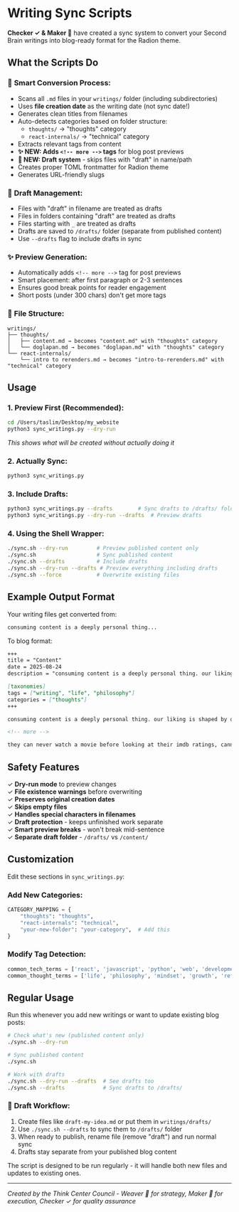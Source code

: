 # Writing Sync Scripts

**Checker ✓ & Maker 🔨** have created a sync system to convert your Second Brain writings into blog-ready format for the Radion theme.

## What the Scripts Do

### 🧵 **Smart Conversion Process:**
- Scans all `.md` files in your `writings/` folder (including subdirectories)
- Uses **file creation date** as the writing date (not sync date!)
- Generates clean titles from filenames
- Auto-detects categories based on folder structure:
  - `thoughts/` → "thoughts" category
  - `react-internals/` → "technical" category
- Extracts relevant tags from content
- **✨ NEW: Adds `<!-- more -->` tags** for blog post previews
- **📝 NEW: Draft system** - skips files with "draft" in name/path
- Creates proper TOML frontmatter for Radion theme
- Generates URL-friendly slugs

### 📝 **Draft Management:**
- Files with "draft" in filename are treated as drafts
- Files in folders containing "draft" are treated as drafts  
- Files starting with `_` are treated as drafts
- Drafts are saved to `/drafts/` folder (separate from published content)
- Use `--drafts` flag to include drafts in sync

### ✨ **Preview Generation:**
- Automatically adds `<!-- more -->` tag for post previews
- Smart placement: after first paragraph or 2-3 sentences
- Ensures good break points for reader engagement
- Short posts (under 300 chars) don't get more tags

### 📁 **File Structure:**
```
writings/
├── thoughts/
│   ├── content.md → becomes "content.md" with "thoughts" category
│   └── doglapan.md → becomes "doglapan.md" with "thoughts" category
└── react-internals/
    └── intro to rerenders.md → becomes "intro-to-rerenders.md" with "technical" category
```

## Usage

### 1. **Preview First (Recommended):**
```bash
cd /Users/taslim/Desktop/my_website
python3 sync_writings.py --dry-run
```
*This shows what will be created without actually doing it*

### 2. **Actually Sync:**
```bash
python3 sync_writings.py
```

### 3. **Include Drafts:**
```bash
python3 sync_writings.py --drafts        # Sync drafts to /drafts/ folder
python3 sync_writings.py --dry-run --drafts  # Preview drafts
```

### 4. **Using the Shell Wrapper:**
```bash
./sync.sh --dry-run         # Preview published content only
./sync.sh                   # Sync published content
./sync.sh --drafts          # Include drafts  
./sync.sh --dry-run --drafts # Preview everything including drafts
./sync.sh --force           # Overwrite existing files
```

## Example Output Format

Your writing files get converted from:
```markdown
consuming content is a deeply personal thing...
```

To blog format:
```markdown
+++
title = "Content"
date = 2025-08-24
description = "consuming content is a deeply personal thing. our liking is shaped by our experiences in life..."

[taxonomies]
tags = ["writing", "life", "philosophy"]
categories = ["thoughts"]
+++

consuming content is a deeply personal thing. our liking is shaped by our experiences in life. people who have never consumed art which resonated with them, never build taste and never truly enjoy art.

<!-- more -->

they can never watch a movie before looking at their imdb ratings, cannot enjoy songs by not so mainstream artists...
```

## Safety Features

✓ **Dry-run mode** to preview changes  
✓ **File existence warnings** before overwriting  
✓ **Preserves original creation dates**  
✓ **Skips empty files**  
✓ **Handles special characters in filenames**  
✓ **Draft protection** - keeps unfinished work separate  
✓ **Smart preview breaks** - won't break mid-sentence  
✓ **Separate draft folder** - `/drafts/` vs `/content/`  

## Customization

Edit these sections in `sync_writings.py`:

### Add New Categories:
```python
CATEGORY_MAPPING = {
    "thoughts": "thoughts",
    "react-internals": "technical",
    "your-new-folder": "your-category",  # Add this
}
```

### Modify Tag Detection:
```python
common_tech_terms = ['react', 'javascript', 'python', 'web', 'development', 'programming']
common_thought_terms = ['life', 'philosophy', 'mindset', 'growth', 'reflection']
```

## Regular Usage

Run this whenever you add new writings or want to update existing blog posts:

```bash
# Check what's new (published content only)
./sync.sh --dry-run

# Sync published content  
./sync.sh

# Work with drafts
./sync.sh --dry-run --drafts  # See drafts too
./sync.sh --drafts            # Sync drafts to /drafts/
```

### 📝 **Draft Workflow:**
1. Create files like `draft-my-idea.md` or put them in `writings/drafts/`
2. Use `./sync.sh --drafts` to sync them to `/drafts/` folder  
3. When ready to publish, rename file (remove "draft") and run normal sync
4. Drafts stay separate from your published blog content

The script is designed to be run regularly - it will handle both new files and updates to existing ones.

---
*Created by the Think Center Council - Weaver 🧵 for strategy, Maker 🔨 for execution, Checker ✓ for quality assurance*
